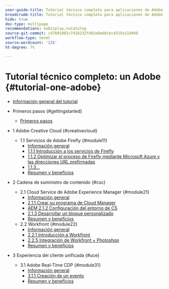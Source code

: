 ```yaml
---
user-guide-title: Tutorial técnico completo para aplicaciones de Adobe, desde Creative Cloud hasta Experience Cloud
breadcrumb-title: Tutorial técnico completo para aplicaciones de Adobe, desde Creative Cloud hasta Experience Cloud
hide: true
doc-type: multipage
recommendations: noDisplay,noCatalog
source-git-commit: cd7601002c7d18232fdd2e8e68cbc4315e118948
workflow-type: tm+mt
source-wordcount: '135'
ht-degree: 7%

---
```



# Tutorial técnico completo: un Adobe {#tutorial-one-adobe}

+ [Información general del tutorial](/help/tutorial-one-adobe/overview.md)

+ Primeros pasos {#gettingstarted}
   + [Primeros pasos](/help/tutorial-one-adobe/modules/getting-started/getting-started.md)
+ 1 Adobe Creative Cloud {#creativecloud}
   + 1.1 Servicios de Adobe Firefly {#module11}
      + [Información general](/help/tutorial-one-adobe/modules/creative-cloud/module1.1/firefly-services.md)
      + [1.1.1 Introducción a los servicios de Firefly](/help/tutorial-one-adobe/modules/creative-cloud/module1.1/ex1.md)
      + [1.1.2 Optimizar el proceso de Firefly mediante Microsoft Azure y las direcciones URL prefirmadas](/help/tutorial-one-adobe/modules/creative-cloud/module1.1/ex2.md)
      + [1.1.3...](/help/tutorial-one-adobe/modules/creative-cloud/module1.1/ex3.md)
      + [Resumen y beneficios](/help/tutorial-one-adobe/modules/creative-cloud/module1.1/summary.md)

+ 2 Cadena de suministro de contenido {#csc}
   + 2.1 Cloud Service de Adobe Experience Manager {#module21}
      + [Información general](/help/tutorial-one-adobe/modules/csc/module2.1/aemcs.md)
      + [2.1.1 Crear su programa de Cloud Manager](/help/tutorial-one-adobe/modules/csc/module2.1/ex1.md)
      + [AEM 2.1.2 Configuración del entorno de CS](/help/tutorial-one-adobe/modules/csc/module2.1/ex2.md)
      + [2.1.3 Desarrollar un bloque personalizado](/help/tutorial-one-adobe/modules/csc/module2.1/ex3.md)
      + [Resumen y beneficios](/help/tutorial-one-adobe/modules/csc/module2.1/summary.md)
   + 2.2 Workfront {#module22}
      + [Información general](/help/tutorial-one-adobe/modules/csc/module2.2/workfront.md)
      + [2.2.1 Introducción a Workfront](/help/tutorial-one-adobe/modules/csc/module2.2/ex1.md)
      + [2.2.5 Integración de Workfront + Photoshop](/help/tutorial-one-adobe/modules/csc/module2.2/ex5.md)
      + [Resumen y beneficios](/help/tutorial-one-adobe/modules/csc/module2.2/summary.md)

+ 3 Experiencia del cliente unificada {#uce}
   + 3.1 Adobe Real-Time CDP {#module31}
      + [Información general](/help/tutorial-one-adobe/modules/uce/module3.1/rtcdp.md)
      + [3.1.1 Creación de un evento](/help/tutorial-one-adobe/modules/uce/module3.1/ex1.md)
      + [Resumen y beneficios](/help/tutorial-one-adobe/modules/uce/module3.1/summary.md)

